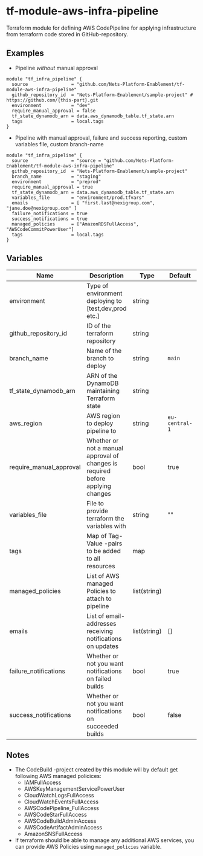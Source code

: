 # tf-module-aws-infra-pipeline
Terraform module for defining AWS CodePipeline for applying infrastructure from terraform code stored in GitHub-repository.

## Examples

- Pipeline _without_ manual approval
```
module "tf_infra_pipeline" {
  source                = "github.com/Nets-Platform-Enablement/tf-module-aws-infra-pipeline"
  github_repository_id  = "Nets-Platform-Enablement/sample-project" # https://github.com/{this-part}.git
  environment           = "dev"
  require_manual_approval = false
  tf_state_dynamodb_arn = data.aws_dynamodb_table.tf_state.arn
  tags                  = local.tags
}
```

- Pipeline with manual approval, failure and success reporting, custom variables file, custom branch-name
```
module "tf_infra_pipeline" {
  source                = "source = "github.com/Nets-Platform-Enablement/tf-module-aws-infra-pipeline"
  github_repository_id  = "Nets-Platform-Enablement/sample-project"
  branch_name           = "staging"
  environment           = "preprod"
  require_manual_approval = true
  tf_state_dynamodb_arn = data.aws_dynamodb_table.tf_state.arn
  variables_file        = "environment/prod.tfvars"
  emails                = [ "first.last@nexigroup.com", "jane.doe@nexigroup.com" ]
  failure_notifications = true
  success_notifications = true
  managed_policies      = ["AmazonRDSFullAccess", "AWSCodeCommitPowerUser"]
  tags                  = local.tags
}
```
## Variables
| Name | Description | Type | Default | Notes |
|------|-------------|------|---------|-------|
| environment | Type of environment deploying to [test,dev,prod etc.] | string |  | Used in S3-bucket name so there might be collision |
| github_repository_id | ID of the terraform repository | string |  | `https://github.com/{this-part}.git` |
| branch_name | Name of the branch to deploy | string | `main` |  |
| tf_state_dynamodb_arn | ARN of the DynamoDB maintaining Terraform state | string |  |  |
| aws_region | AWS region to deploy pipeline to | string | `eu-central-1` |  |
| require_manual_approval | Whether or not a manual approval of changes is required before applying changes | bool | true |  |
| variables_file | File to provide terraform the variables with | string | "" | If not given, will automaticly try to use `environments/{environment}.tfvars` |
| tags | Map of Tag-Value -pairs to be added to all resources | map |  | `{ Tag: "Value", Cool: true }` |
| managed_policies | List of AWS managed Policies to attach to pipeline | list(string) |  | example ['AmazonRDSFullAccess'] |
| emails | List of email-addresses receiving notifications on updates | list(string) | [] | All recipient will receive confirmation email from AWS |
| failure_notifications | Whether or not you want notifications on failed builds | bool | true |  |
| success_notifications | Whether or not you want notifications on succeeded builds | bool | false |  |

## Notes

- The CodeBuild -project created by this module will by default get following AWS managed policices:
  - IAMFullAccess
  - AWSKeyManagementServicePowerUser
  - CloudWatchLogsFullAccess
  - CloudWatchEventsFullAccess
  - AWSCodePipeline_FullAccess
  - AWSCodeStarFullAccess
  - AWSCodeBuildAdminAccess
  - AWSCodeArtifactAdminAccess
  - AmazonSNSFullAccess
- If terraform should be able to manage any additional AWS services, you can provide AWS Policies using `managed_policies` variable.
